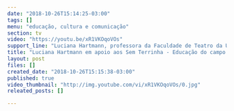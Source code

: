 ```yaml
---
date: "2018-10-26T15:14:25-03:00"
tags: []
menu: "educação, cultura e comunicação"
section: tv
video: "https://youtu.be/xR1VKOqoVOs"
support_line: "Luciana Hartmann, professora da Faculdade de Teatro da Universidade de Brasília (UNB) e coordenadora do Programa de Pós-graduação em Artes Cênicas, manifesta seu apoio aos Sem Terrinha.\_\n"
title: "Luciana Hartmann em apoio aos Sem Terrinha - Educação do campo é um direito!\_"
layout: post
files: []
created_date: "2018-10-26T15:15:38-03:00"
published: true
video_thumbnail: "http://img.youtube.com/vi/xR1VKOqoVOs/0.jpg"
releated_posts: []

---
```

